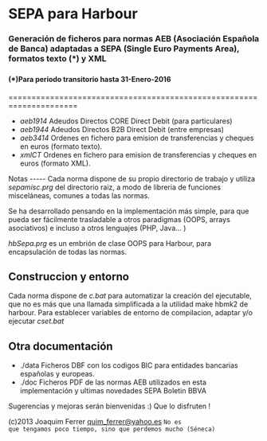 <h1>SEPA para Harbour</h1>
<h3>Generación de ficheros para normas AEB (Asociación Española de Banca) 
adaptadas a SEPA (Single Euro Payments Area), formatos texto (*) y XML<h3>
<h4>(*)Para periodo transitorio hasta 31-Enero-2016</h4>
=====================================================================
<ul>
<li><em>aeb1914 </em>Adeudos Directos CORE Direct Debit (para particulares)</li>
<li><em>aeb1944 </em>Adeudos Directos B2B Direct Debit (entre empresas)</li>
<li><em>aeb3414 </em>Ordenes en fichero para emision de transferencias y cheques en euros (formato texto).</li>
<li><em>xmlCT   </em>Ordenes en fichero para emision de transferencias y cheques en euros (formato XML).</li>
</ul>
Notas
-----
Cada norma dispone de su propio directorio de trabajo y utiliza <em>sepamisc.prg</em> del directorio raiz, a modo de 
libreria de funciones misceláneas, comunes a todas las normas. 

Se ha desarrollado pensando en la implementación más simple, para que pueda ser fácilmente trasladable a otros
paradigmas (OOPS, arrays asociativos) e incluso a otros lenguajes (PHP, Java... )

<em>hbSepa.prg</em> es un embrión de clase OOPS para Harbour, para encapsulación de todas las normas.


Construccion y entorno
----------------------
Cada norma dispone de <em>c.bat</em> para automatizar la creación del ejecutable, que no es más que una llamada
simplificada a la utilidad make hbmk2 de harbour.
Para establecer variables de entorno de compilacion, adaptar y/o ejecutar <em>cset.bat</em> 


Otra documentación 
------------------
<ul>
<li>./data Ficheros DBF con los codigos BIC para entidades bancarias españolas y europeas.</li> 
<li>./doc  Ficheros PDF de las normas AEB utilizados en esta implementación y ultimas novedades SEPA Boletin BBVA</li>
</ul>

Sugerencias y mejoras serán bienvenidas :)
Que lo disfruten !

(c)2013 Joaquim Ferrer
<quim_ferrer@yahoo.es>
<code>No es que tengamos poco tiempo, sino que perdemos mucho (Séneca)</code>
